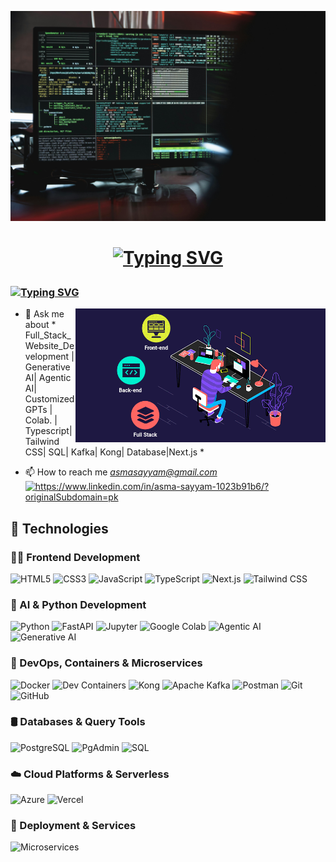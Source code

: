 ![MasterHead](https://github.com/gayanukabulegoda/Programming-Essentials-Web/blob/main/assests/img/aboutPageImg.jpg?raw=true) 
<h1 align="center"> 
  
[![Typing SVG](https://readme-typing-svg.herokuapp.com?font=Montserrat&weight=600&size=30&pause=1000&color=98FF98&random=false&width=435&lines=Hi+there+I'm+Asma_Sayyam)](https://git.io/typing-svg)

</h1>

<h3 align="left">
  
[![Typing SVG](https://readme-typing-svg.herokuapp.com?font=Montserrat&size=24&pause=1000&color=16C3FF&random=false&width=435&lines=Full_Stack_Web_Developer
)](https://git.io/typing-svg)

</h3>
<!-- <img align="right" alt="Coding" width="600" src="https://www.chawtechsolutions.com/wp-content/uploads/2019/03/developer-dribbble.gif"> -->

<img align="right" alt="Coding" width="400" src="https://raw.githubusercontent.com/majdimokhtar/github-images/main/rightimagemajdigithub.gif?token=GHSAT0AAAAAABUZ7SAQ6CWAJ3EWM7P3WSBUY3GNLNQ">

- 💬 Ask me about * Full_Stack_Website_Development | Generative AI| Agentic AI| Customized GPTs | Colab. | Typescript| Tailwind CSS| SQL| Kafka| Kong| Database|Next.js *

- 📫 How to reach me *asmasayyam@gmail.com*        <a href="" target="blank"><img align="center" src="https://raw.githubusercontent.com/rahuldkjain/github-profile-readme-generator/master/src/images/icons/Social/linked-in-alt.svg" alt="https://www.linkedin.com/in/asma-sayyam-1023b91b6/?originalSubdomain=pk" height="15" width="15"   /></a>
</p>

## 🔧 Technologies

### 👩‍💻 Frontend Development  
![HTML5](https://img.shields.io/badge/HTML5-E34F26?style=flat-square&logo=html5&logoColor=white) 
![CSS3](https://img.shields.io/badge/CSS3-1572B6?style=flat-square&logo=css3&logoColor=white) 
![JavaScript](https://img.shields.io/badge/JavaScript-F7DF1E?style=flat-square&logo=javascript&logoColor=black) 
![TypeScript](https://img.shields.io/badge/TypeScript-3178C6?style=flat-square&logo=typescript&logoColor=white) 
![Next.js](https://img.shields.io/badge/Next.js-000000?style=flat-square&logo=next.js&logoColor=white) 
![Tailwind CSS](https://img.shields.io/badge/Tailwind_CSS-38B2AC?style=flat-square&logo=tailwind-css&logoColor=white)

### 🧠 AI & Python Development  
![Python](https://img.shields.io/badge/Python-3776AB?style=flat-square&logo=python&logoColor=white) 
![FastAPI](https://img.shields.io/badge/FastAPI-009688?style=flat-square&logo=fastapi&logoColor=white) 
![Jupyter](https://img.shields.io/badge/Jupyter-F37626?style=flat-square&logo=jupyter&logoColor=white) 
![Google Colab](https://img.shields.io/badge/Google_Colab-F9AB00?style=flat-square&logo=googlecolab&logoColor=black) 
![Agentic AI](https://img.shields.io/badge/Agentic_AI-4B0082?style=flat-square&logo=openai&logoColor=white) 
![Generative AI](https://img.shields.io/badge/Generative_AI-5555FF?style=flat-square&logo=brains&logoColor=white)

### 🧰 DevOps, Containers & Microservices  
![Docker](https://img.shields.io/badge/Docker-2496ED?style=flat-square&logo=docker&logoColor=white) 
![Dev Containers](https://img.shields.io/badge/Dev_Containers-007ACC?style=flat-square&logo=visual-studio-code&logoColor=white) 
![Kong](https://img.shields.io/badge/Kong-002659?style=flat-square&logo=kong&logoColor=white) 
![Apache Kafka](https://img.shields.io/badge/Kafka-231F20?style=flat-square&logo=apachekafka&logoColor=white) 
![Postman](https://img.shields.io/badge/Postman-FF6C37?style=flat-square&logo=postman&logoColor=white) 
![Git](https://img.shields.io/badge/Git-F05032?style=flat-square&logo=git&logoColor=white) 
![GitHub](https://img.shields.io/badge/GitHub-181717?style=flat-square&logo=github&logoColor=white)

### 🛢️ Databases & Query Tools  
![PostgreSQL](https://img.shields.io/badge/PostgreSQL-336791?style=flat-square&logo=postgresql&logoColor=white) 
![PgAdmin](https://img.shields.io/badge/PgAdmin-003B57?style=flat-square&logo=postgresql&logoColor=white) 
![SQL](https://img.shields.io/badge/SQL-4479A1?style=flat-square&logo=sqlite&logoColor=white)

### ☁️ Cloud Platforms & Serverless  
![Azure](https://img.shields.io/badge/Microsoft_Azure-0078D4?style=flat-square&logo=microsoftazure&logoColor=white) 
![Vercel](https://img.shields.io/badge/Vercel-000000?style=flat-square&logo=vercel&logoColor=white) 

### 🚀 Deployment & Services  
![Microservices](https://img.shields.io/badge/Microservices-FF6D00?style=flat-square&logo=microgen&logoColor=white)




